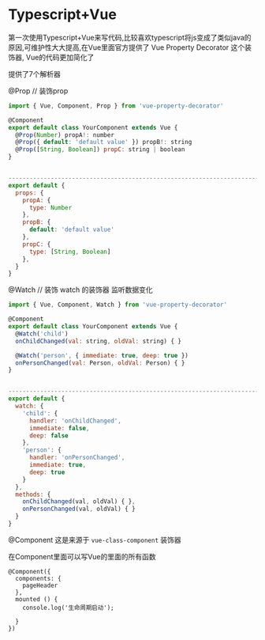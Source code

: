 # Typescript+Vue

第一次使用Typescript+Vue来写代码,比较喜欢typescript将js变成了类似java的原因,可维护性大大提高,在Vue里面官方提供了 Vue Property Decorator 这个装饰器, Vue的代码更加简化了

提供了7个解析器

@Prop // 装饰prop

```JavaScript
import { Vue, Component, Prop } from 'vue-property-decorator'

@Component
export default class YourComponent extends Vue {
  @Prop(Number) propA!: number
  @Prop({ default: 'default value' }) propB!: string
  @Prop([String, Boolean]) propC: string | boolean
}


----------------------------------------------------------------------------------------
export default {
  props: {
    propA: {
      type: Number
    },
    propB: {
      default: 'default value'
    },
    propC: {
      type: [String, Boolean]
    },
  }
}
```



@Watch // 装饰 watch 的装饰器  监听数据变化

```JavaScript
import { Vue, Component, Watch } from 'vue-property-decorator'

@Component
export default class YourComponent extends Vue {
  @Watch('child')
  onChildChanged(val: string, oldVal: string) { }

  @Watch('person', { immediate: true, deep: true })
  onPersonChanged(val: Person, oldVal: Person) { }
}


----------------------------------------------------------------------------------------
export default {
  watch: {
    'child': {
      handler: 'onChildChanged',
      immediate: false,
      deep: false
    },
    'person': {
      handler: 'onPersonChanged',
      immediate: true,
      deep: true
    }
  },
  methods: {
    onChildChanged(val, oldVal) { },
    onPersonChanged(val, oldVal) { }
  }
}

```

@Component  这是来源于 `vue-class-component` 装饰器

在Component里面可以写Vue的里面的所有函数

````
@Component({
  components: {
    pageHeader
  },
  mounted () {
    console.log('生命周期启动');
    
  }
})
````





